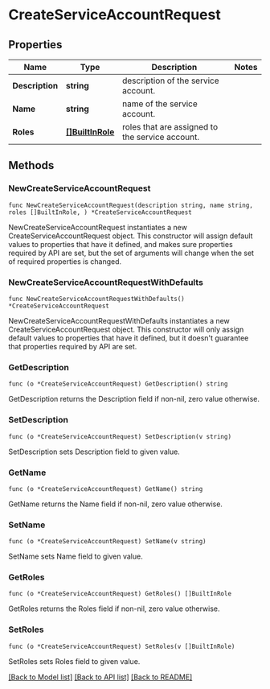 # CreateServiceAccountRequest

## Properties

Name | Type | Description | Notes
------------ | ------------- | ------------- | -------------
**Description** | **string** | description of the service account. | 
**Name** | **string** | name of the service account. | 
**Roles** | [**[]BuiltInRole**](BuiltInRole.md) | roles that are assigned to the service account. | 

## Methods

### NewCreateServiceAccountRequest

`func NewCreateServiceAccountRequest(description string, name string, roles []BuiltInRole, ) *CreateServiceAccountRequest`

NewCreateServiceAccountRequest instantiates a new CreateServiceAccountRequest object.
This constructor will assign default values to properties that have it defined,
and makes sure properties required by API are set, but the set of arguments
will change when the set of required properties is changed.

### NewCreateServiceAccountRequestWithDefaults

`func NewCreateServiceAccountRequestWithDefaults() *CreateServiceAccountRequest`

NewCreateServiceAccountRequestWithDefaults instantiates a new CreateServiceAccountRequest object.
This constructor will only assign default values to properties that have it defined,
but it doesn't guarantee that properties required by API are set.

### GetDescription

`func (o *CreateServiceAccountRequest) GetDescription() string`

GetDescription returns the Description field if non-nil, zero value otherwise.

### SetDescription

`func (o *CreateServiceAccountRequest) SetDescription(v string)`

SetDescription sets Description field to given value.

### GetName

`func (o *CreateServiceAccountRequest) GetName() string`

GetName returns the Name field if non-nil, zero value otherwise.

### SetName

`func (o *CreateServiceAccountRequest) SetName(v string)`

SetName sets Name field to given value.

### GetRoles

`func (o *CreateServiceAccountRequest) GetRoles() []BuiltInRole`

GetRoles returns the Roles field if non-nil, zero value otherwise.

### SetRoles

`func (o *CreateServiceAccountRequest) SetRoles(v []BuiltInRole)`

SetRoles sets Roles field to given value.


[[Back to Model list]](../README.md#documentation-for-models) [[Back to API list]](../README.md#documentation-for-api-endpoints) [[Back to README]](../README.md)


